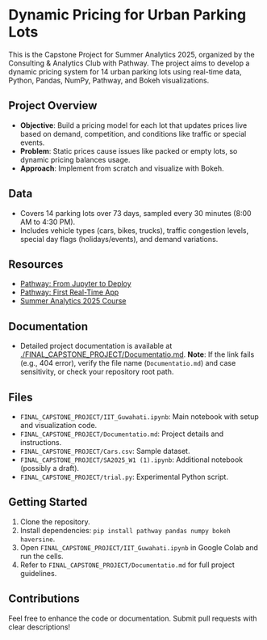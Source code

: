 # Dynamic Pricing for Urban Parking Lots

This is the Capstone Project for Summer Analytics 2025, organized by the Consulting & Analytics Club with Pathway. The project aims to develop a dynamic pricing system for 14 urban parking lots using real-time data, Python, Pandas, NumPy, Pathway, and Bokeh visualizations.

## Project Overview
- **Objective**: Build a pricing model for each lot that updates prices live based on demand, competition, and conditions like traffic or special events.
- **Problem**: Static prices cause issues like packed or empty lots, so dynamic pricing balances usage.
- **Approach**: Implement from scratch and visualize with Bokeh.

## Data
- Covers 14 parking lots over 73 days, sampled every 30 minutes (8:00 AM to 4:30 PM).
- Includes vehicle types (cars, bikes, trucks), traffic congestion levels, special day flags (holidays/events), and demand variations.

## Resources
- [Pathway: From Jupyter to Deploy](https://pathway.com/developers/user-guide/deployment/from-jupyter-to-deploy/)
- [Pathway: First Real-Time App](https://pathway.com/developers/user-guide/introduction/first_real_time_app_with_pathway/)
- [Summer Analytics 2025 Course](https://www.cacitg.com/sa/course2s/)

## Documentation
- Detailed project documentation is available at [./FINAL_CAPSTONE_PROJECT/Documentatio.md](./FINAL_CAPSTONE_PROJECT/Documentatio.md). **Note**: If the link fails (e.g., 404 error), verify the file name (`Documentatio.md`) and case sensitivity, or check your repository root path.

## Files
- `FINAL_CAPSTONE_PROJECT/IIT_Guwahati.ipynb`: Main notebook with setup and visualization code.
- `FINAL_CAPSTONE_PROJECT/Documentatio.md`: Project details and instructions.
- `FINAL_CAPSTONE_PROJECT/Cars.csv`: Sample dataset.
- `FINAL_CAPSTONE_PROJECT/SA2025_W1 (1).ipynb`: Additional notebook (possibly a draft).
- `FINAL_CAPSTONE_PROJECT/trial.py`: Experimental Python script.

## Getting Started
1. Clone the repository.
2. Install dependencies: `pip install pathway pandas numpy bokeh haversine`.
3. Open `FINAL_CAPSTONE_PROJECT/IIT_Guwahati.ipynb` in Google Colab and run the cells.
4. Refer to `FINAL_CAPSTONE_PROJECT/Documentatio.md` for full project guidelines.

## Contributions
Feel free to enhance the code or documentation. Submit pull requests with clear descriptions!

